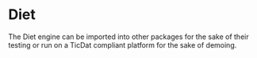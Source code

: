 # Diet
The Diet engine can be imported into other packages for the sake of their testing
or run on a TicDat compliant platform for the sake of demoing.
